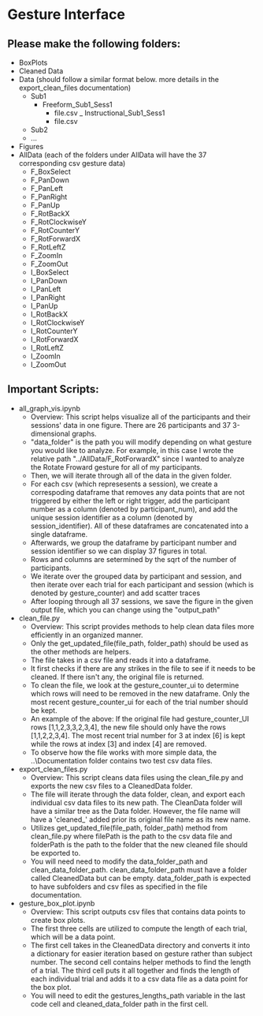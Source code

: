 # Gesture Interface

## Please make the following folders:
- BoxPlots
- Cleaned Data
- Data (should follow a similar format below. more details in the export_clean_files documentation)
    - Sub1
        - Freeform_Sub1_Sess1
            - file.csv
        _ Instructional_Sub1_Sess1
            - file.csv
    - Sub2
    - ...
- Figures
- AllData (each of the folders under AllData will have the 37 corresponding csv gesture data)
    - F_BoxSelect
    - F_PanDown
    - F_PanLeft
    - F_PanRight
    - F_PanUp
    - F_RotBackX
    - F_RotClockwiseY
    - F_RotCounterY
    - F_RotForwardX
    - F_RotLeftZ
    - F_ZoomIn
    - F_ZoomOut
    - I_BoxSelect
    - I_PanDown
    - I_PanLeft
    - I_PanRight
    - I_PanUp
    - I_RotBackX
    - I_RotClockwiseY
    - I_RotCounterY
    - I_RotForwardX
    - I_RotLeftZ
    - I_ZoomIn
    - I_ZoomOut

## Important Scripts:
- all_graph_vis.ipynb
    - Overview: This script helps visualize all of the participants and their sessions' data in one figure. There are 26 participants and 37 3-dimensional graphs.
    - "data_folder" is the path you will modify depending on what gesture you would like to analyze. For example, in this case I wrote the relative path "../AllData/F_RotForwardX" since I wanted to analyze the Rotate Froward gesture for all of my participants.
    - Then, we will iterate through all of the data in the given folder.
    - For each csv (which represesents a session), we create a correspoding dataframe that removes any data points that are not triggered by either the left or right trigger, add the participant number as a column (denoted by participant_num), and add the unique session identifier as a column (denoted by session_identifier). All of these dataframes are concatenated into a single dataframe.
    - Afterwards, we group the dataframe by participant number and session identifier so we can display 37 figures in total.
    - Rows and columns are setermined by the sqrt of the number of participants.
    - We iterate over the grouped data by participant and session, and then iterate over each trial for each participant and session (which is denoted by gesture_counter) and add scatter traces
    - After looping through all 37 sessions, we save the figure in the given output file, which you can change using the "output_path"
- clean_file.py
    - Overview: This script provides methods to help clean data files more efficiently in an organized manner.
    - Only the get_updated_file(file_path, folder_path) should be used as the other methods are helpers.
    - The file takes in a csv file and reads it into a dataframe.
    - It first checks if there are any strikes in the file to see if it needs to be cleaned. If there isn't any, the original file is returned.
    - To clean the file, we look at the gesture_counter_ui to determine which rows will need to be removed in the new dataframe. Only the most recent gesture_counter_ui for each of the trial number should be kept.
    - An example of the above: If the original file had gesture_counter_UI rows [1,1,2,3,3,2,3,4], the new file should only have the rows [1,1,2,2,3,4]. The most recent trial number for 3 at index [6] is kept while the rows at index [3] and index [4] are removed.
    - To observe how the file works with more simple data, the ..\Documentation folder contains two test csv data files.
- export_clean_files.py
    - Overview: This script cleans data files using the clean_file.py and exports the new csv files to a CleanedData folder.
    - The file will iterate through the data folder, clean, and export each individual csv data files to its new path. The CleanData folder will have a similar tree as the Data folder. However, the file name will have a 'cleaned_' added prior its original file name as its new name.
    - Utilizes get_updated_file(file_path, folder_path) method from clean_file.py where filePath is the path to the csv data file and folderPath is the path to the folder that the new cleaned file should be exported to.
    - You will need need to modify the data_folder_path and clean_data_folder_path. clean_data_folder_path must have a folder called CleanedData but can be empty. data_folder_path is expected to have subfolders and csv files as specified in the file documentation.
- gesture_box_plot.ipynb
    - Overview: This script outputs csv files that contains data points to create box plots.
    - The first three cells are utilized to compute the length of each trial, which will be a data point. 
    - The first cell takes in the CleanedData directory and converts it into a dictionary for easier iteration based on gesture rather than subject number. The second cell contains helper methods to find the length of a trial. The third cell puts it all together and finds the length of each individual trial and adds it to a csv data file as a data point for the box plot.
    - You will need to edit the gestures_lengths_path variable in the last code cell and cleaned_data_folder path in the first cell.

